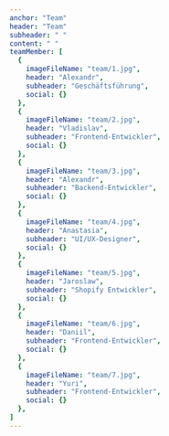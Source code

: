```yaml
---
anchor: "Team"
header: "Team"
subheader: " "
content: " "
teamMember: [
  {
    imageFileName: "team/1.jpg",
    header: "Alexandr",
    subheader: "Geschäftsführung",
    social: {}
  },
  {
    imageFileName: "team/2.jpg",
    header: "Vladislav",
    subheader: "Frontend-Entwickler",
    social: {}
  },
  {
    imageFileName: "team/3.jpg",
    header: "Alexandr",
    subheader: "Backend-Entwickler",
    social: {}
  },
  {
    imageFileName: "team/4.jpg",
    header: "Anastasia",
    subheader: "UI/UX-Designer",
    social: {}
  },
  {
    imageFileName: "team/5.jpg",
    header: "Jaroslaw",
    subheader: "Shopify Entwickler",
    social: {}
  },
  {
    imageFileName: "team/6.jpg",
    header: "Daniil",
    subheader: "Frontend-Entwickler",
    social: {}
  },
  {
    imageFileName: "team/7.jpg",
    header: "Yuri",
    subheader: "Frontend-Entwickler",
    social: {}
  },
]
---
```

